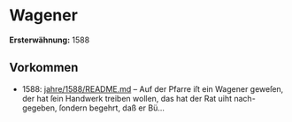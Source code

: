 # Wagener

**Ersterwähnung:** 1588

## Vorkommen
- 1588: [jahre/1588/README.md](../jahre/1588/README.md) – Auf der Pfarre iſt ein Wagener geweſen, der hat ſein
Handwerk treiben wollen, das hat der Rat uiht nach-
gegeben, ſondern begehrt, daß er Bü...
